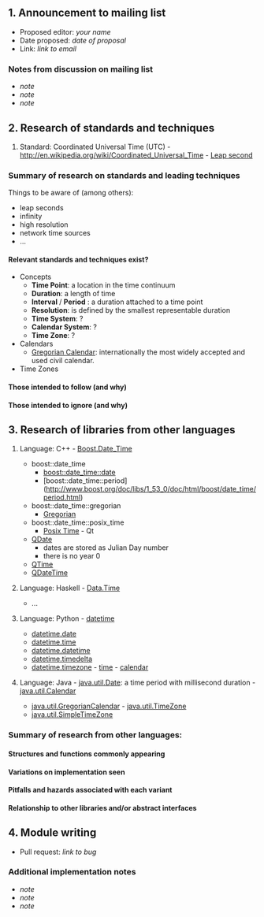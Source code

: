 ## 1. Announcement to mailing list

  - Proposed editor: _your name_
  - Date proposed: _date of proposal_
  - Link: _link to email_

###  Notes from discussion on mailing list

  - _note_
  - _note_
  - _note_

## 2. Research of standards and techniques

  1. Standard: Coordinated Universal Time (UTC)
    - http://en.wikipedia.org/wiki/Coordinated_Universal_Time
    - [Leap second](http://en.wikipedia.org/wiki/Leap_second)

### Summary of research on standards and leading techniques

Things to be aware of (among others):
  * leap seconds
  * infinity
  * high resolution
  * network time sources
  * ...

#### Relevant standards and techniques exist?

* Concepts
  * **Time Point**: a location in the time continuum
  * **Duration**: a length of time
  * **Interval** / **Period** : a duration attached to a time point
  * **Resolution**: is defined by the smallest representable duration
  * **Time System**: ?
  * **Calendar System**: ?
  * **Time Zone**: ?
* Calendars
  * [Gregorian Calendar](http://en.wikipedia.org/wiki/Gregorian_calendar): internationally the most widely accepted and used civil calendar.
* Time Zones

#### Those intended to follow (and why)

#### Those intended to ignore (and why)

## 3. Research of libraries from other languages

  1. Language: C++
    - [Boost.Date_Time](http://www.boost.org/doc/libs/1_53_0/doc/html/date_time.html)
        - boost::date_time
            - [boost::date_time::date](http://www.boost.org/doc/libs/1_53_0/doc/html/boost/date_time/date.html)
            - [boost::date_time::period] (http://www.boost.org/doc/libs/1_53_0/doc/html/boost/date_time/period.html)
        - boost::date_time::gregorian
          - [Gregorian](http://www.boost.org/doc/libs/1_53_0/doc/html/date_time/gregorian.html)
        - boost::date_time::posix_time
            - [Posix Time](http://www.boost.org/doc/libs/1_53_0/doc/html/date_time/posix_time.html)
    - Qt
        - [QDate](http://qt-project.org/doc/qt-5.0/qtcore/qdate.html)
            - dates are stored as Julian Day number
            - there is no year 0
        - [QTime](http://qt-project.org/doc/qt-5.0/qtcore/qtime.html)
        - [QDateTime](http://qt-project.org/doc/qt-5.0/qtcore/qdatetime.html)


  2. Language: Haskell
    - [Data.Time](http://www.haskell.org/ghc/docs/latest/html/libraries/time-1.4.0.1/index.html)
        - ...

  3. Language: Python
    - [datetime](http://docs.python.org/3.3/library/datetime.html)
        - [datetime.date](http://docs.python.org/3.3/library/datetime.html#datetime.date)
        - [datetime.time](http://docs.python.org/3.3/library/datetime.html#datetime.time)
        - [datetime.datetime](http://docs.python.org/3.3/library/datetime.html#datetime.datetime)
        - [datetime.timedelta](http://docs.python.org/3.3/library/datetime.html#datetime.timedelta)
        - [datetime.timezone](http://docs.python.org/3.3/library/datetime.html#datetime.timezone)
    - [time](http://docs.python.org/3.3/library/time.html)
    - [calendar](http://docs.python.org/3.3/library/calendar.html#module-calendar)

  4. Language: Java
    - [java.util.Date](http://docs.oracle.com/javase/7/docs/api/java/util/Date.html): a time period with millisecond duration
    - [java.util.Calendar](http://docs.oracle.com/javase/7/docs/api/java/util/Calendar.html)
        - [java.util.GregorianCalendar](http://docs.oracle.com/javase/7/docs/api/java/util/GregorianCalendar.html)
    - [java.util.TimeZone](http://docs.oracle.com/javase/7/docs/api/java/util/TimeZone.html)
        - [java.util.SimpleTimeZone](http://docs.oracle.com/javase/7/docs/api/java/util/SimpleTimeZone.html)

### Summary of research from other languages:
#### Structures and functions commonly appearing
#### Variations on implementation seen
#### Pitfalls and hazards associated with each variant
#### Relationship to other libraries and/or abstract interfaces

## 4. Module writing

  - Pull request: _link to bug_

### Additional implementation notes

  - _note_
  - _note_
  - _note_